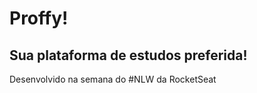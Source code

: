 # Proffy!

## Sua plataforma de estudos preferida!

<p>
Desenvolvido na semana do #NLW da RocketSeat
</p> 

